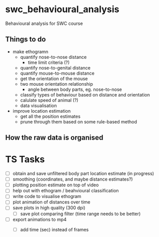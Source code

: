 # swc_behavioural_analysis

Behavioural analysis for SWC course

## Things to do 

 - make ethogramn 
     + quantify nose-to-nose distance 
         * time limit criteria (?)
     + quantify nose-to-genital distance
     + quantify mouse-to-mouse distance 
     + get the orientation of the mouse
     + two mouse orientation relationship
         * angle between body parts, eg. nose-to-nose
     + classify types of behaviour based on distance and orientation
     + calulate speed of animal (?)
     + data visualisation
 - improve location estimation 
     + get all the position estimates 
     + prune through them based on some rule-based method

## How the raw data is organised

# TS Tasks 

 - [ ] obtain and save unfiltered body part location estimate (in progress)
 - [ ] smoothing (coordinates, and maybe distance estimates?) 
 - [ ] plotting position estimate on top of video 
 - [ ] help out with ethogram / beahvioural classification 
 - [ ] write code to visualise ethogram
 - [ ] plot animation of distances over time
 - [ ] save plots in high quality (300 dpi)
    - [ ] save plot comparing filter (time range needs to be better)
 - [ ] export animations to mp4
    - [ ] add time (sec) instead of frames
 
 
 